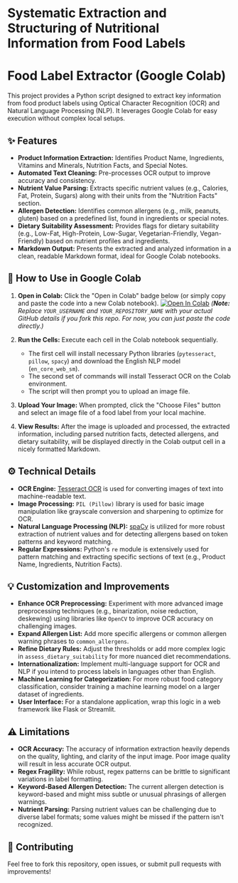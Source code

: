 # Systematic Extraction and Structuring of Nutritional Information from Food Labels

# Food Label Extractor (Google Colab)

This project provides a Python script designed to extract key information from food product labels using Optical Character Recognition (OCR) and Natural Language Processing (NLP). It leverages Google Colab for easy execution without complex local setups.

## ✨ Features

* **Product Information Extraction:** Identifies Product Name, Ingredients, Vitamins and Minerals, Nutrition Facts, and Special Notes.
* **Automated Text Cleaning:** Pre-processes OCR output to improve accuracy and consistency.
* **Nutrient Value Parsing:** Extracts specific nutrient values (e.g., Calories, Fat, Protein, Sugars) along with their units from the "Nutrition Facts" section.
* **Allergen Detection:** Identifies common allergens (e.g., milk, peanuts, gluten) based on a predefined list, found in ingredients or special notes.
* **Dietary Suitability Assessment:** Provides flags for dietary suitability (e.g., Low-Fat, High-Protein, Low-Sugar, Vegetarian-Friendly, Vegan-Friendly) based on nutrient profiles and ingredients.
* **Markdown Output:** Presents the extracted and analyzed information in a clean, readable Markdown format, ideal for Google Colab notebooks.

## 🚀 How to Use in Google Colab

1.  **Open in Colab:** Click the "Open in Colab" badge below (or simply copy and paste the code into a new Colab notebook).
    [![Open In Colab](https://colab.research.google.com/assets/colab-badge.svg)](https://colab.research.google.com/github/YOUR_USERNAME/YOUR_REPOSITORY_NAME/blob/main/food_label_extractor.ipynb)
    *(**Note:** Replace `YOUR_USERNAME` and `YOUR_REPOSITORY_NAME` with your actual GitHub details if you fork this repo. For now, you can just paste the code directly.)*

2.  **Run the Cells:** Execute each cell in the Colab notebook sequentially.
    * The first cell will install necessary Python libraries (`pytesseract`, `pillow`, `spacy`) and download the English NLP model (`en_core_web_sm`).
    * The second set of commands will install Tesseract OCR on the Colab environment.
    * The script will then prompt you to upload an image file.

3.  **Upload Your Image:** When prompted, click the "Choose Files" button and select an image file of a food label from your local machine.

4.  **View Results:** After the image is uploaded and processed, the extracted information, including parsed nutrition facts, detected allergens, and dietary suitability, will be displayed directly in the Colab output cell in a nicely formatted Markdown.

## ⚙️ Technical Details

* **OCR Engine:** [Tesseract OCR](https://tesseract-ocr.github.io/) is used for converting images of text into machine-readable text.
* **Image Processing:** `PIL (Pillow)` library is used for basic image manipulation like grayscale conversion and sharpening to optimize for OCR.
* **Natural Language Processing (NLP):** [spaCy](https://spacy.io/) is utilized for more robust extraction of nutrient values and for detecting allergens based on token patterns and keyword matching.
* **Regular Expressions:** Python's `re` module is extensively used for pattern matching and extracting specific sections of text (e.g., Product Name, Ingredients, Nutrition Facts).

## 💡 Customization and Improvements

* **Enhance OCR Preprocessing:** Experiment with more advanced image preprocessing techniques (e.g., binarization, noise reduction, deskewing) using libraries like `OpenCV` to improve OCR accuracy on challenging images.
* **Expand Allergen List:** Add more specific allergens or common allergen warning phrases to `common_allergens`.
* **Refine Dietary Rules:** Adjust the thresholds or add more complex logic in `assess_dietary_suitability` for more nuanced diet recommendations.
* **Internationalization:** Implement multi-language support for OCR and NLP if you intend to process labels in languages other than English.
* **Machine Learning for Categorization:** For more robust food category classification, consider training a machine learning model on a larger dataset of ingredients.
* **User Interface:** For a standalone application, wrap this logic in a web framework like Flask or Streamlit.

## ⚠️ Limitations

* **OCR Accuracy:** The accuracy of information extraction heavily depends on the quality, lighting, and clarity of the input image. Poor image quality will result in less accurate OCR output.
* **Regex Fragility:** While robust, regex patterns can be brittle to significant variations in label formatting.
* **Keyword-Based Allergen Detection:** The current allergen detection is keyword-based and might miss subtle or unusual phrasings of allergen warnings.
* **Nutrient Parsing:** Parsing nutrient values can be challenging due to diverse label formats; some values might be missed if the pattern isn't recognized.

## 🤝 Contributing

Feel free to fork this repository, open issues, or submit pull requests with improvements!

